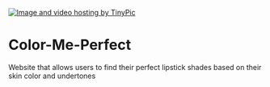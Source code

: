 <a href="http://tinypic.com?ref=10nxmoj" target="_blank"><img src="http://i68.tinypic.com/10nxmoj.jpg" border="0" alt="Image and video hosting by TinyPic"></a>
# Color-Me-Perfect
Website that allows users to find their perfect lipstick shades based on their skin color and undertones 

